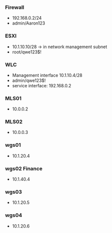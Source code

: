 
### Firewall 
- 192.168.0.2/24
- admin/Aaron123

### ESXI
- 10.1.10.10/28 -> in network management subnet
- root/qwe123$!

### WLC
- Management interface 10.1.10.4/28
- admin/qwe123$!
- service interface: 192.168.0.2

### MLS01
- 10.0.0.2

### MLS02
- 10.0.0.3

### wgs01
- 10.1.20.4
### wgs02 Finance
- 10.1.40.4
### wgs03
- 10.1.20.5
### wgs04
- 10.1.20.6





